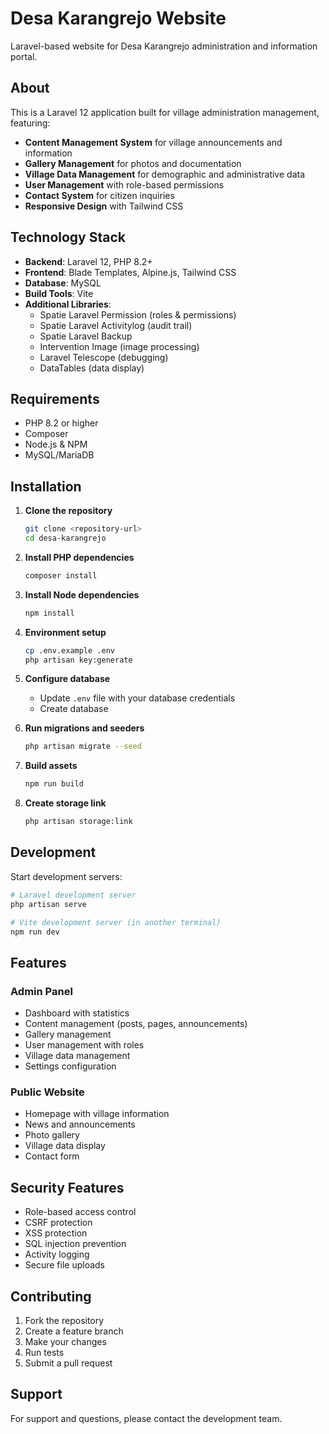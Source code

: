 # Desa Karangrejo Website

Laravel-based website for Desa Karangrejo administration and information portal.

## About

This is a Laravel 12 application built for village administration management, featuring:

- **Content Management System** for village announcements and information
- **Gallery Management** for photos and documentation
- **Village Data Management** for demographic and administrative data
- **User Management** with role-based permissions
- **Contact System** for citizen inquiries
- **Responsive Design** with Tailwind CSS

## Technology Stack

- **Backend**: Laravel 12, PHP 8.2+
- **Frontend**: Blade Templates, Alpine.js, Tailwind CSS
- **Database**: MySQL
- **Build Tools**: Vite
- **Additional Libraries**: 
  - Spatie Laravel Permission (roles & permissions)
  - Spatie Laravel Activitylog (audit trail)
  - Spatie Laravel Backup
  - Intervention Image (image processing)
  - Laravel Telescope (debugging)
  - DataTables (data display)

## Requirements

- PHP 8.2 or higher
- Composer
- Node.js & NPM
- MySQL/MariaDB

## Installation

1. **Clone the repository**
   ```bash
   git clone <repository-url>
   cd desa-karangrejo
   ```

2. **Install PHP dependencies**
   ```bash
   composer install
   ```

3. **Install Node dependencies**
   ```bash
   npm install
   ```

4. **Environment setup**
   ```bash
   cp .env.example .env
   php artisan key:generate
   ```

5. **Configure database**
   - Update `.env` file with your database credentials
   - Create database

6. **Run migrations and seeders**
   ```bash
   php artisan migrate --seed
   ```

7. **Build assets**
   ```bash
   npm run build
   ```

8. **Create storage link**
   ```bash
   php artisan storage:link
   ```

## Development

Start development servers:

```bash
# Laravel development server
php artisan serve

# Vite development server (in another terminal)
npm run dev
```

## Features

### Admin Panel
- Dashboard with statistics
- Content management (posts, pages, announcements)
- Gallery management
- User management with roles
- Village data management
- Settings configuration

### Public Website
- Homepage with village information
- News and announcements
- Photo gallery
- Village data display
- Contact form

## Security Features

- Role-based access control
- CSRF protection
- XSS protection
- SQL injection prevention
- Activity logging
- Secure file uploads

## Contributing

1. Fork the repository
2. Create a feature branch
3. Make your changes
4. Run tests
5. Submit a pull request


## Support

For support and questions, please contact the development team.
